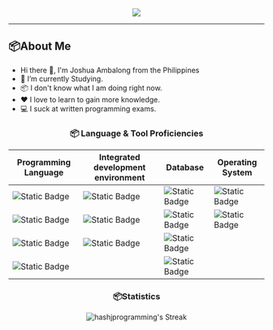 <div align="center">
<img src="https://user-images.githubusercontent.com/74038190/225813708-98b745f2-7d22-48cf-9150-083f1b00d6c9.gif" width="%100">
</div>

---

## 📦About Me
- Hi there 👋, I'm Joshua Ambalong from the Philippines
- 🌱 I’m currently Studying.
- 📦 I don't know what I am doing right now.
- ❤️ I love to learn to gain more knowledge.
- 💻 I suck at written programming exams.

 <div align="center">
   
### 📦 Language & Tool Proficiencies
| Programming Language                     | Integrated development environment       | Database                                 | Operating System
| ---------------------------------------- | ---------------------------------------- | ---------------------------------------- | ----------------------------------------
| ![Static Badge](https://img.shields.io/badge/Python-white?style=for-the-badge&logo=python) | ![Static Badge](https://img.shields.io/badge/Bootstrap_Studio-Programming?style=for-the-badge&logo=bootstrap&logoColor=%237952B3&color=snow) | ![Static Badge](https://img.shields.io/badge/Google_Firebase-Programming?style=for-the-badge&logo=firebase&color=white)|![Static Badge](https://img.shields.io/badge/Windows-Programming?style=for-the-badge&logo=windows11&logoColor=%230078D4&color=snow) | 
| ![Static Badge](https://img.shields.io/badge/Javascript-white?style=for-the-badge&logo=javascript) | ![Static Badge](https://img.shields.io/badge/Visual_Studio_Code-Programming?style=for-the-badge&logo=visualstudiocode&logoColor=%23007ACC&color=snow) |![Static Badge](https://img.shields.io/badge/Mysql-Programming?style=for-the-badge&logo=mysql&color=white)| ![Static Badge](https://img.shields.io/badge/Linux-Programming?style=for-the-badge&logo=linux&logoColor=black&color=snow) |
| ![Static Badge](https://img.shields.io/badge/CSharp-white?style=for-the-badge&logo=csharp&logoColor=green) |![Static Badge](https://img.shields.io/badge/Visual_Studio_2020-Programming?style=for-the-badge&logo=visualstudio&logoColor=%235C2D91&color=snow) | ![Static Badge](https://img.shields.io/badge/MongoDB-Programming?style=for-the-badge&logo=mongodb&logoColor=green&color=snow) |
| ![Static Badge](https://img.shields.io/badge/PHP-white?style=for-the-badge&logo=PHP) | |![Static Badge](https://img.shields.io/badge/SQLite-Programming?style=for-the-badge&logo=sqlite&logoColor=yellow&color=snow)| |

</div>

<div align="center">
  
### 📦Statistics 
![hashjprogramming's Streak](https://github-readme-streak-stats.herokuapp.com/?user=hashjprogramming&theme=tokyonight&hide_border=true)

</div>
